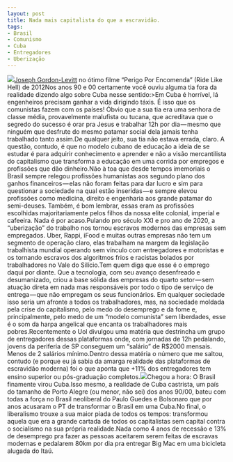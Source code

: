 ```yaml
---
layout: post
title: Nada mais capitalista do que a escravidão.
tags:
- Brasil
- Comunismo
- Cuba
- Entregadores
- Uberização
---
```


![](https://cdn-images-1.medium.com/max/2560/1*v1PCf3Sfwvgez6PWls72LQ.jpeg)[Joseph Gordon-Levitt](https://www.imdb.com/name/nm0330687/?ref_=tt_cl_t1) no ótimo filme “Perigo Por Encomenda” (Ride Like Hell) de 2012Nos anos 90 e 00 certamente você ouviu alguma tia fora da realidade dizendo algo sobre Cuba nesse sentido:>Em Cuba é horrível, lá engenheiros precisam ganhar a vida dirigindo táxis. É isso que os comunistas fazem com os países!
Óbvio que a sua tia era uma senhora de classe média, provavelmente malufista ou tucana, que acreditava que o segredo do sucesso é orar pra Jesus e trabalhar 12h por dia — mesmo que ninguém que desfrute do mesmo patamar social dela jamais tenha trabalhado tanto assim.De qualquer jeito, sua tia não estava errada, claro. A questão, contudo, é que no modelo cubano de educação a ideia de se estudar é para adquirir conhecimento e aprender e não a visão mercantilista do capitalismo que transforma a educação em uma corrida por empregos e profissões que dão dinheiro.Não à toa que desde tempos imemoriais o Brasil sempre relegou profissões humanistas aos segundo plano dos ganhos financeiros — elas não foram feitas para dar lucro e sim para questionar a sociedade na qual estão inseridas — e sempre elevou profissões como medicina, direito e engenharia aos grande patamar do semi-deuses. Também, é bom lembrar, essas eram as profissões escolhidas majoritariamente pelos filhos da nossa elite colonial, imperial e cafeeira. Nada é por acaso.Pulando pro século XXI e pro ano de 2020, a “uberização” do trabalho nos tornou escravos modernos das empresas sem empregados. Uber, Rappi, iFood e muitas outras empresas não tem um segmento de operação claro, elas trabalham na margem da legislação trabalhista mundial operando sem vínculo com entregadores e motoristas e os tornando escravos dos algoritmos frios e racistas bolados por trabalhadores no Vale do Silício.Tem quem diga que esse é o emprego daqui por diante. Que a tecnologia, com seu avanço desenfreado e desumanizado, criou a base sólida das empresas do quarto setor — sem atuação direta em nada mas responsáveis por todo o tipo de serviço de entrega — que não empregam os seus funcionários. Em qualquer sociedade isso seria um afronte a todos os trabalhadores, mas, na sociedade moldada pela crise do capitalismo, pelo medo do desemprego e da fome e, principalmente, pelo medo de um “modelo comunista” sem liberdades, esse é o som da harpa angelical que encanta os trabalhadores mais pobres.Recentemente o Uol divulgou uma matéria que destrincha um grupo de entregadores dessas plataformas onde, com jornadas de 12h pedalando, jovens da periferia de SP conseguem um “salário” de R$2000 mensais. Menos de 2 salários mínimo.Dentro dessa matéria o número que me saltou, contudo (e porque eu já sabia da amarga realidade das plataformas de escravidão moderna) foi o que aponta que +11% dos entregadores tem ensino superior ou pós-graduação completos.![](https://cdn-images-1.medium.com/max/800/0*azbVarSk80xb-z3X)Chegou a hora: O Brasil finamente virou Cuba.Isso mesmo, a realidade de Cuba castrista, um país do tamanho de Porto Alegre (ou menor, não sei) dos anos 90/00, bateu com todas a força no Brasil neoliberal do Paulo Guedes e Bolsonaro que por anos acusaram o PT de transformar o Brasil em uma Cuba.No final, o liberalismo trouxe a sua maior piada de todos os tempos: transformou aquela que era a grande cartada de todos os capitalistas sem capital contra o socialismo na sua própria realidade.Nada como 4 anos de recessão e 13% de desemprego pra fazer as pessoas aceitarem serem feitas de escravas modernas e pedalarem 80km por dia pra entregar Big Mac em uma bicicleta alugada do Itaú.
